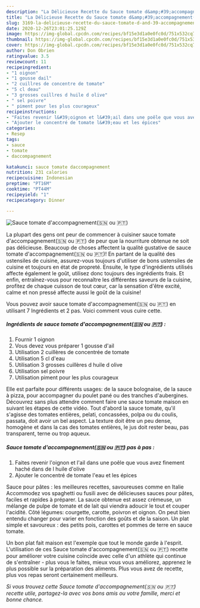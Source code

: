 ```yaml
---
description: "La Délicieuse Recette du Sauce tomate d&amp;#39;accompagnement(🇸🇳 ou 🇵🇹)"
title: "La Délicieuse Recette du Sauce tomate d&amp;#39;accompagnement(🇸🇳 ou 🇵🇹)"
slug: 3169-la-delicieuse-recette-du-sauce-tomate-d-and-39-accompagnement-ou
date: 2020-12-26T23:01:25.129Z
image: https://img-global.cpcdn.com/recipes/bf15e3d1a0e0fc0d/751x532cq70/sauce-tomate-daccompagnement🇸🇳-ou-🇵🇹-photo-principale-de-la-recette.jpg
thumbnail: https://img-global.cpcdn.com/recipes/bf15e3d1a0e0fc0d/751x532cq70/sauce-tomate-daccompagnement🇸🇳-ou-🇵🇹-photo-principale-de-la-recette.jpg
cover: https://img-global.cpcdn.com/recipes/bf15e3d1a0e0fc0d/751x532cq70/sauce-tomate-daccompagnement🇸🇳-ou-🇵🇹-photo-principale-de-la-recette.jpg
author: Don Obrien
ratingvalue: 3.5
reviewcount: 11
recipeingredient:
- "1 oignon"
- "1 gousse dail"
- "2 cuillres de concentre de tomate"
- "5 cl deau"
- "3 grosses cuillres d huile d olive"
- " sel poivre"
- " piment pour les plus courageux"
recipeinstructions:
- "Faites revenir l&#39;oignon et l&#39;ail dans une poêle que vous avez finement haché dans de l huile d&#39;olive"
- "Ajouter le concentré de tomate l&#39;eau et les épices"
categories:
- Resep
tags:
- sauce
- tomate
- daccompagnement

katakunci: sauce tomate daccompagnement 
nutrition: 231 calories
recipecuisine: Indonesian
preptime: "PT16M"
cooktime: "PT44M"
recipeyield: "1"
recipecategory: Dinner

---
```



![Sauce tomate d&#39;accompagnement(🇸🇳 ou 🇵🇹)](https://img-global.cpcdn.com/recipes/bf15e3d1a0e0fc0d/751x532cq70/sauce-tomate-daccompagnement🇸🇳-ou-🇵🇹-photo-principale-de-la-recette.jpg)

La plupart des gens ont peur de commencer à cuisiner sauce tomate d&#39;accompagnement(🇸🇳 ou 🇵🇹) de peur que la nourriture obtenue ne soit pas délicieuse. Beaucoup de choses affectent la qualité gustative de sauce tomate d&#39;accompagnement(🇸🇳 ou 🇵🇹)! En partant de la qualité des ustensiles de cuisine, assurez-vous toujours d'utiliser de bons ustensiles de cuisine et toujours en état de propreté. Ensuite, le type d'ingrédients utilisés affecte également le goût, utilisez donc toujours des ingrédients frais. Et enfin, entraînez-vous pour reconnaître les différentes saveurs de la cuisine, profitez de chaque cuisson de tout cœur, car la sensation d'être excité, calme et non pressé affecte aussi le goût de la cuisine!

<!--inarticleads1-->

Vous pouvez avoir sauce tomate d&#39;accompagnement(🇸🇳 ou 🇵🇹) en utilisant 7 Ingrédients et 2 pas. Voici comment vous cuire cette.

##### Ingrédients de sauce tomate d&#39;accompagnement(🇸🇳 ou 🇵🇹) :

1. Fournir 1 oignon
1. Vous devez vous préparer 1 gousse d&#39;ail
1. Utilisation 2 cuillères de concentrée de tomate
1. Utilisation 5 cl d&#39;eau
1. Utilisation 3 grosses cuillères d huile d olive
1. Utilisation  sel poivre
1. Utilisation  piment pour les plus courageux


Elle est parfaite pour différents usages: de la sauce bolognaise, de la sauce à pizza, pour accompagner du poulet pané ou des tranches d&#39;aubergines. Découvrez sans plus attendre comment faire une sauce tomate maison en suivant les étapes de cette vidéo. Tout d&#39;abord la sauce tomate, qu&#39;il s&#39;agisse des tomates entières, pelati, concassées, polpa ou du coulis, passata, doit avoir un bel aspect. La texture doit être un peu dense, homogène et dans la cas des tomates entières, le jus doit rester beau, pas transparent, terne ou trop aqueux. 

<!--inarticleads2-->

##### Sauce tomate d&#39;accompagnement(🇸🇳 ou 🇵🇹) pas à pas :

1. Faites revenir l&#39;oignon et l&#39;ail dans une poêle que vous avez finement haché dans de l huile d&#39;olive
1. Ajouter le concentré de tomate l&#39;eau et les épices


Sauce pour pâtes : les meilleures recettes, savoureuses comme en Italie Accommodez vos spaghetti ou fusili avec de délicieuses sauces pour pâtes, faciles et rapides à préparer. La sauce obtenue est assez crémeuse, un mélange de pulpe de tomate et de lait qui viendra adoucir le tout et couper l&#39;acidité. Côté légumes: courgette, carotte, poivron et oignon. On peut bien entendu changer pour varier en fonction des goûts et de la saison. Un plat simple et savoureux : des petits pois, carottes et pommes de terre en sauce tomate. 

<!--inarticleads1-->

<p>
Un bon plat fait maison est l'exemple que tout le monde garde à l'esprit. L'utilisation de ces Sauce tomate d&#39;accompagnement(🇸🇳 ou 🇵🇹) recette pour améliorer votre cuisine coïncide avec celle d'un athlète qui continue de s'entraîner - plus vous le faites, mieux vous vous améliorez, apprenez le plus possible sur la préparation des aliments. Plus vous avez de recette, plus vos repas seront certainement meilleurs.
</p>

<p>
<i>Si vous trouvez cette Sauce tomate d&#39;accompagnement(🇸🇳 ou 🇵🇹) recette utile, partagez-la avec vos bons amis ou votre famille, merci et bonne chance.</i>
</p>
